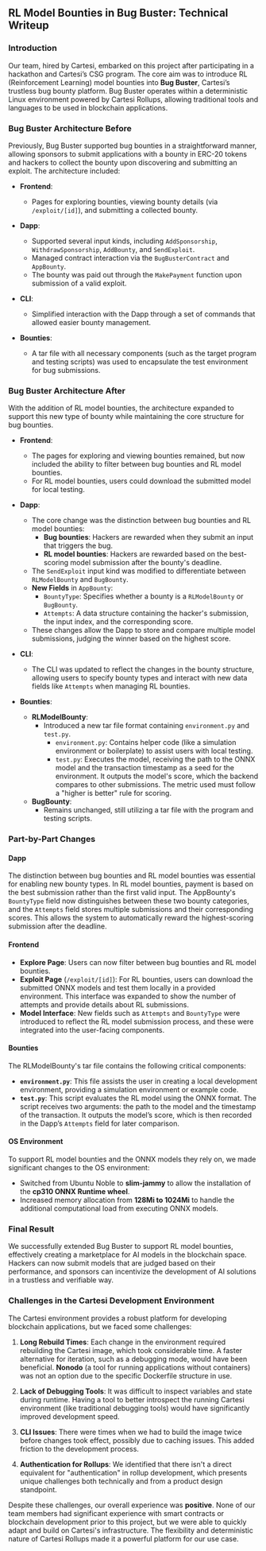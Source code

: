 ## RL Model Bounties in Bug Buster: Technical Writeup

### Introduction

Our team, hired by Cartesi, embarked on this project after participating in a hackathon and Cartesi’s CSG program. The core aim was to introduce RL (Reinforcement Learning) model bounties into **Bug Buster**, Cartesi’s trustless bug bounty platform. Bug Buster operates within a deterministic Linux environment powered by Cartesi Rollups, allowing traditional tools and languages to be used in blockchain applications.

### Bug Buster Architecture Before

Previously, Bug Buster supported bug bounties in a straightforward manner, allowing sponsors to submit applications with a bounty in ERC-20 tokens and hackers to collect the bounty upon discovering and submitting an exploit. The architecture included:

- **Frontend**:
  - Pages for exploring bounties, viewing bounty details (via `/exploit/[id]`), and submitting a collected bounty.
  
- **Dapp**:
  - Supported several input kinds, including `AddSponsorship`, `WithdrawSponsorship`, `AddBounty`, and `SendExploit`.
  - Managed contract interaction via the `BugBusterContract` and `AppBounty`.
  - The bounty was paid out through the `MakePayment` function upon submission of a valid exploit.

- **CLI**:
  - Simplified interaction with the Dapp through a set of commands that allowed easier bounty management.

- **Bounties**:
  - A tar file with all necessary components (such as the target program and testing scripts) was used to encapsulate the test environment for bug submissions.

### Bug Buster Architecture After

With the addition of RL model bounties, the architecture expanded to support this new type of bounty while maintaining the core structure for bug bounties.

- **Frontend**:
  - The pages for exploring and viewing bounties remained, but now included the ability to filter between bug bounties and RL model bounties.
  - For RL model bounties, users could download the submitted model for local testing.

- **Dapp**:
  - The core change was the distinction between bug bounties and RL model bounties:
    - **Bug bounties**: Hackers are rewarded when they submit an input that triggers the bug.
    - **RL model bounties**: Hackers are rewarded based on the best-scoring model submission after the bounty's deadline.
  - The `SendExploit` input kind was modified to differentiate between `RLModelBounty` and `BugBounty`.
  - **New Fields** in `AppBounty`:
    - `BountyType`: Specifies whether a bounty is a `RLModelBounty` or `BugBounty`.
    - `Attempts`: A data structure containing the hacker's submission, the input index, and the corresponding score.
  - These changes allow the Dapp to store and compare multiple model submissions, judging the winner based on the highest score.

- **CLI**:
  - The CLI was updated to reflect the changes in the bounty structure, allowing users to specify bounty types and interact with new data fields like `Attempts` when managing RL bounties.

- **Bounties**:
  - **RLModelBounty**: 
    - Introduced a new tar file format containing `environment.py` and `test.py`.
      - `environment.py`: Contains helper code (like a simulation environment or boilerplate) to assist users with local testing.
      - `test.py`: Executes the model, receiving the path to the ONNX model and the transaction timestamp as a seed for the environment. It outputs the model's score, which the backend compares to other submissions. The metric used must follow a "higher is better" rule for scoring.
  - **BugBounty**:
    - Remains unchanged, still utilizing a tar file with the program and testing scripts.

### Part-by-Part Changes

#### Dapp

The distinction between bug bounties and RL model bounties was essential for enabling new bounty types. In RL model bounties, payment is based on the best submission rather than the first valid input. The AppBounty's `BountyType` field now distinguishes between these two bounty categories, and the `Attempts` field stores multiple submissions and their corresponding scores. This allows the system to automatically reward the highest-scoring submission after the deadline.

#### Frontend

- **Explore Page**: Users can now filter between bug bounties and RL model bounties.
- **Exploit Page** (`/exploit/[id]`): For RL bounties, users can download the submitted ONNX models and test them locally in a provided environment. This interface was expanded to show the number of attempts and provide details about RL submissions.
- **Model Interface**: New fields such as `Attempts` and `BountyType` were introduced to reflect the RL model submission process, and these were integrated into the user-facing components.

#### Bounties

The RLModelBounty's tar file contains the following critical components:

- **`environment.py`**: This file assists the user in creating a local development environment, providing a simulation environment or example code.
- **`test.py`**: This script evaluates the RL model using the ONNX format. The script receives two arguments: the path to the model and the timestamp of the transaction. It outputs the model’s score, which is then recorded in the Dapp’s `Attempts` field for later comparison.

#### OS Environment

To support RL model bounties and the ONNX models they rely on, we made significant changes to the OS environment:

- Switched from Ubuntu Noble to **slim-jammy** to allow the installation of the **cp310 ONNX Runtime wheel**.
- Increased memory allocation from **128Mi to 1024Mi** to handle the additional computational load from executing ONNX models.

### Final Result

We successfully extended Bug Buster to support RL model bounties, effectively creating a marketplace for AI models in the blockchain space. Hackers can now submit models that are judged based on their performance, and sponsors can incentivize the development of AI solutions in a trustless and verifiable way. 

### Challenges in the Cartesi Development Environment

The Cartesi environment provides a robust platform for developing blockchain applications, but we faced some challenges:

1. **Long Rebuild Times**: Each change in the environment required rebuilding the Cartesi image, which took considerable time. A faster alternative for iteration, such as a debugging mode, would have been beneficial. **Nonodo** (a tool for running applications without containers) was not an option due to the specific Dockerfile structure in use.
   
2. **Lack of Debugging Tools**: It was difficult to inspect variables and state during runtime. Having a tool to better introspect the running Cartesi environment (like traditional debugging tools) would have significantly improved development speed.

3. **CLI Issues**: There were times when we had to build the image twice before changes took effect, possibly due to caching issues. This added friction to the development process.

4. **Authentication for Rollups**: We identified that there isn't a direct equivalent for "authentication" in rollup development, which presents unique challenges both technically and from a product design standpoint.

Despite these challenges, our overall experience was **positive**. None of our team members had significant experience with smart contracts or blockchain development prior to this project, but we were able to quickly adapt and build on Cartesi's infrastructure. The flexibility and deterministic nature of Cartesi Rollups made it a powerful platform for our use case.